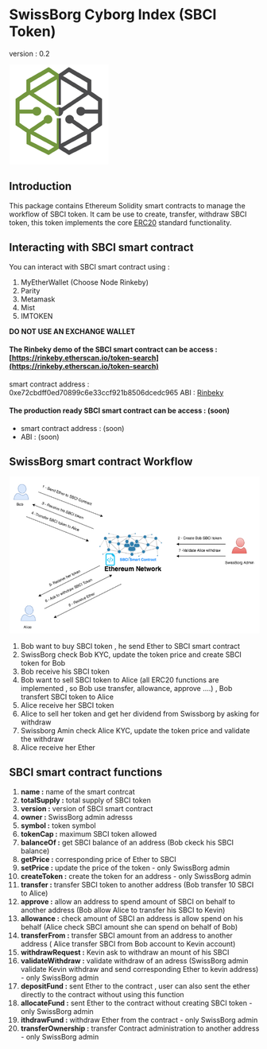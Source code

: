# SwissBorg Cyborg Index (SBCI Token)

version : 0.2

[![Logo](doc/image/logo.png)](https://www.swissborg.com/)


## Introduction

This package contains Ethereum Solidity smart contracts to manage the workflow of SBCI token.
It cam be use to create, transfer, withdraw SBCI token, this token implements the core [ERC20](https://github.com/ethereum/EIPs/issues/20) standard functionality.

## Interacting with SBCI smart contract

You can interact with SBCI smart contract using :
1. MyEtherWallet (Choose Node Rinkeby)
2. Parity
3. Metamask
4. Mist
5. IMTOKEN

**DO NOT USE AN EXCHANGE WALLET**

#### The Rinbeky demo of the SBCI smart contract can be access : [https://rinkeby.etherscan.io/token-search](https://rinkeby.etherscan.io/token-search)
smart contract address :  0xe72cbdff0ed70899c6e33ccf921b8506dcedc965
ABI : [Rinbeky](doc/Rinbeky-ABI.txt)

#### The production ready SBCI smart contract can be access : (soon)
* smart contract address :  (soon)
* ABI : (soon)

## SwissBorg smart contract Workflow

![Workflow](doc/image/swissborgWwrkflow.png)

1. Bob want to buy SBCI token , he send Ether to SBCI smart contract 
2. SwissBorg check Bob KYC, update the token price and create SBCI token for Bob
3. Bob receive his SBCI token
4. Bob want to sell SBCI token to Alice (all ERC20 functions are implemented , so Bob use transfer, allowance, approve ....) , Bob transfert SBCI token to Alice
5. Alice receive her SBCI token
6. Alice to sell her token and get her dividend from Swissborg by asking for withdraw
7. Swissborg Amin check Alice KYC, update the token price and validate the withdraw
8. Alice receive her Ether

## SBCI smart contract functions
1.  **name :** name of the smart contrcat
2.  **totalSupply :** total supply of SBCI token
3.  **version :** version of SBCI smart contract
4.  **owner :** SwissBorg admin adresss
5.  **symbol :** token symbol
6.  **tokenCap :** maximum SBCI token allowed
7.  **balanceOf :** get SBCI balance of an address (Bob ckeck his SBCI balance)
8.  **getPrice :** corresponding price of Ether to SBCI
9.  **setPrice :** update the price of the token - only SwissBorg admin
10. **createToken :** create the token for an address - only SwissBorg admin
11. **transfer :** transfer SBCI token to another address (Bob transfer 10 SBCI to Alice)
12. **approve :** allow an address to spend amount of SBCI on behalf to another address (Bob allow Alice to transfer his SBCI to Kevin)
13. **allowance :** check amount of SBCI an address is allow spend on his behalf (Alice check SBCI amount she can spend on behalf of Bob)
14. **transferFrom :** transfer SBCI amount from an address to another address ( Alice transfer SBCI from Bob account to Kevin account)
15. **withdrawRequest :** Kevin ask to withdraw an mount of his SBCI
16. **validateWithdraw :** validate withdraw of an adress (SwissBorg admin validate Kevin withdraw and send corresponding Ether to kevin address) - only SwissBorg admin
17. **depositFund :** sent Ether to the contract , user can also sent the ether directly to the contract without using this function
18. **allocateFund :** sent Ether to the contract without creating SBCI token - only SwissBorg admin
19. **ithdrawFund :** withdraw Ether from the contract - only SwissBorg admin
20. **transferOwnership :** transfer Contract administration to another address - only SwissBorg admin


